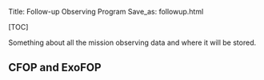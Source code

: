 Title: Follow-up Observing Program
Save_as: followup.html

[TOC]

Something about all the mission observing data and where it will be stored.

## CFOP and ExoFOP


## 

